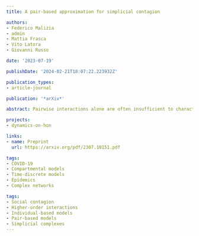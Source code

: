 ```yaml
---
title: A pair-based approximation for simplicial contagion

authors:
- Federico Malizia
- admin
- Mattia Frasca
- Vito Latora
- Giovanni Russo

date: '2023-07-19'

publishDate: '2024-02-21T18:07:22.223932Z'

publication_types:
- article-journal

publication: '*arXiv*'

abstract: Pairwise interactions alone are often insufficient to characterize contagion processes, as more complex mechanisms involving groups of three or more individuals may be at play. Such higher-order interactions can be effectively modeled using frameworks beyond complex networks, such as simplicial complexes. The presence of these higher-order interactions has been shown to play a critical role in shaping the onset and evolution of contagion processes. However, studying these dynamics can be challenging due to the high dimensionality of the state space of these structures. To solve this problem, numerous mean-field models have been developed. Nevertheless, these models often overlook the correlations between different subsets of nodes, which can significantly influence the system dynamics. Therefore, more detailed approximations that account for these correlations are necessary. In this paper, we present a novel pair-based approximation for studying SIS dynamics on simplicial complexes. The pair-based approximation takes into consideration the dynamical correlations that emerge within groups of nodes in a simplicial complex. Compared to individual-based mean-field approaches, this approximation yields more accurate predictions of the behavior observed in stochastic simulations of contagion processes on simplicial complexes. Specifically, the proposed pair-based approximation provides higher accuracy in predicting the extent of the region of bistability, the type of the transition from a disease-free to an endemic state, and the average time evolution of the fraction of infected individuals. Overall, our findings highlight the significance of accounting for correlations within groups of nodes when investigating dynamical processes on simplicial complexes, and suggest that the pair-based approach can provide valuable insights into the behavior of such systems.

projects: 
- dynamics-on-hon

links:
- name: Preprint
  url: https://arxiv.org/pdf/2307.10151.pdf

tags:
- COVID-19
- Compartmental models
- Time-discrete models
- Epidemics
- Complex networks

tags:
- Social contagion
- Higher-order interactions
- Individual-based models
- Pair-based models
- Simplicial complexes
---
```

